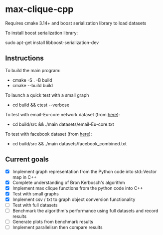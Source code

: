 # max-clique-cpp
Requires cmake 3.14+ and boost serialization library to load datasets

To install boost serialization library:

sudo apt-get install libboost-serialization-dev

## Instructions

To build the main program:

- cmake -S . -B build
- cmake --build build

To launch a quick test with a small graph

- cd build && ctest --verbose

To test with email-Eu-core network dataset (from [here](https://snap.stanford.edu/data/email-Eu-core.html)):

- cd build/src && ./main datasets/email-Eu-core.txt

To test with facebook dataset (from [here](https://snap.stanford.edu/data/ego-Facebook.html)):

- cd build/src && ./main datasets/facebook_combined.txt

## Current goals

- [x] Implement graph representation from the Python code into std::Vector map in C++
- [x] Complete understanding of Bron Kerbosch's algorithm
- [x] Implement max clique functions from the python code into C++
- [x] Test with small graphs
- [x] Implement csv / txt to graph object conversion functionality 
- [ ] Test with full datasets
- [ ] Benchmark the algorithm's performance using full datasets and record results
- [ ] Generate plots from benchmark results
- [ ] Implement parallelism then compare results 
